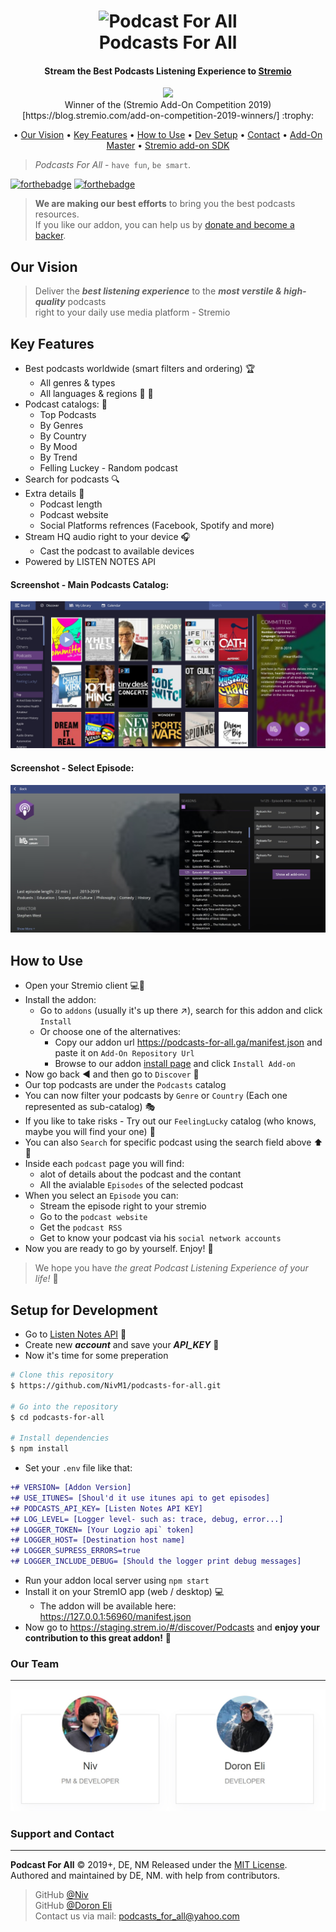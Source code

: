 <h1 align="center">
  <img src="https://github.com/NivM1/StremioPodcust/blob/master/static/addon_logo.png" alt="Podcast For All" width="150"></a>
  <br>
  Podcasts For All
  <br>
</h1>

<h4 align="center">Stream the Best Podcasts Listening Experience to <a href="https://www.stremio.com/" target="_blank">Stremio</a></h4>

<p align="center">
  <a href="https://paypal.me/doron050">
    <img src="https://img.shields.io/badge/$-donate-ff69b4.svg?maxAge=2592000&amp;style=flat">
  </a><br/>
  Winner of the (Stremio Add-On Competition 2019)[https://blog.stremio.com/add-on-competition-2019-winners/] :trophy:
</p> 

<p align="center">
  • <a href="#Our-Vision">Our Vision</a> 
  • <a href="#Key-Features">Key Features</a>
  • <a href="#How-to-Use">How to Use</a>
  • <a href="#Setup-for-Development">Dev Setup</a>
  • <a href="#Support-and-Contact">Contact</a>
  • <a href="https://www.stremio.com/competition">Add-On Master</a>
  • <a href="https://www.stremio.com/addon-sdk">Stremio add-on SDK</a>
  
</p>

> *Podcasts For All* - `have fun`, `be smart`.

[![forthebadge](https://forthebadge.com/images/badges/built-with-love.svg)](https://forthebadge.com)
[![forthebadge](https://forthebadge.com/images/badges/check-it-out.svg)](https://forthebadge.com)

> **We are making our best efforts** to bring you the best podcasts resources.<br/>
> If you like our addon, you can help us by <a href="https://paypal.me/doron050">donate and become a backer</a>.

## Our Vision
> Deliver the **_best listening experience_** to the **_most verstile & high-quality_** podcasts<br/>right to your daily use media platform - Stremio

## Key Features

* Best podcasts worldwide (smart filters and ordering) :trophy:
  * All genres & types
  * All languages & regions :european_castle: :tokyo_tower:
* Podcast catalogs: :file_folder:
  * Top Podcasts
  * By Genres
  * By Country
  * By Mood
  * By Trend
  * Felling Luckey - Random podcast
* Search for podcasts :mag:
* Extra details :bookmark:
  * Podcast length
  * Podcast website
  * Social Platforms refrences (Facebook, Spotify and more)
* Stream HQ audio right to your device :headphones:
  * Cast the podcast to available devices
* Powered by LISTEN NOTES API

#### Screenshot - Main Podcasts Catalog:
![Podcasts Catalog](https://github.com/NivM1/podcasts-for-all/blob/master/static/podcast_for_all_screen.jpg)

#### Screenshot - Select Episode:
![Podcasts Epidsodes](https://github.com/NivM1/podcasts-for-all/blob/master/static/podcast_for_all_screen2.jpg)

## How to Use
* Open your Stremio client :computer::iphone:
* Install the addon:
  * Go to `addons` (usually it's up there :arrow_upper_right:), search for this addon and click `Install`
  * Or choose one of the alternatives:
    * Copy our addon url <https://podcasts-for-all.ga/manifest.json> and paste it on `Add-On Repository Url`
    * Browse to our addon  [install page](https://podcasts-for-all.ga) and click `Install Add-on`
* Now go back :arrow_backward: and then go to `Discover` :telescope:
* Our top podcasts are under the `Podcasts` catalog
* You can now filter your podcasts by `Genre` or `Country` (Each one represented as sub-catalog) :performing_arts:
* If you like to take risks - Try out our `FeelingLucky` catalog (who knows, maybe you will find your one) :roller_coaster:
* You can also `Search` for specific podcast using the search field above :arrow_up::mag_right:
* Inside each `podcast` page you will find:
  * alot of details about the podcast and the contant
  * All the avialable `Episodes` of the selected podcast
* When you select an `Episode` you can:
  * Stream the episode right to your stremio
  * Go to the `podcast website`
  * Get the `podcast RSS`
  * Get to know your podcast via his `social network accounts`
* Now you are ready to go by yourself. Enjoy! :tada:
> We hope you have _the great Podcast Listening Experience of your life!_ :rainbow:

## Setup for Development

* Go to <a href="https://www.listennotes.com/api/">Listen Notes API</a> :page_facing_up:
* Create new **_account_** and save your **_API_KEY_** :memo:
* Now it's time for some preperation
```bash 
# Clone this repository
$ https://github.com/NivM1/podcasts-for-all.git

# Go into the repository
$ cd podcasts-for-all

# Install dependencies
$ npm install
```
* Set your `.env` file like that:
```diff
+# VERSION= [Addon Version]
+# USE_ITUNES= [Shoul'd it use itunes api to get episodes]
+# PODCASTS_API_KEY= [Listen Notes API KEY]
+# LOG_LEVEL= [Logger level- such as: trace, debug, error...]
+# LOGGER_TOKEN= [Your Logzio api` token]
+# LOGGER_HOST= [Destination host name]
+# LOGGER_SUPRESS_ERRORS=true
+# LOGGER_INCLUDE_DEBUG= [Should the logger print debug messages]
```

* Run your addon local server using `npm start`
* Install it on your StremIO app (web / desktop) :computer:
  * The addon will be available here: <https://127.0.0.1:56960/manifest.json>
* Now go to <https://staging.strem.io/#/discover/Podcasts> and **enjoy your contribution to this great addon!** :trumpet:


### Our Team 
------

![Podcasts For All Team](https://github.com/NivM1/podcasts-for-all/blob/master/static/team.jpg)
            
### Support and Contact
------

**Podcast For All** © 2019+, DE, NM Released under the [MIT License].<br>
Authored and maintained by DE, NM. with help from contributors.


> GitHub [@Niv](https://github.com/nivm1) <br/>
> GitHub [@Doron Eli](https://github.com/doron050) <br/>
> Contact us via mail: <podcasts_for_all@yahoo.com>

[MIT License]: http://mit-license.org/
